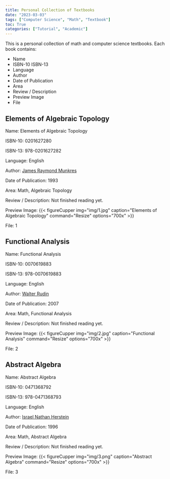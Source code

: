 ```yaml
---
title: Personal Collection of Textbooks
date: "2023-03-03"
tags: ["Computer Science", "Math", "Textbook"]
toc: True
categories: ["Tutorial", "Academic"]
---
```


This is a personal collection of math and computer science textbooks.
Each book contains:
- Name
- ISBN-10 ISBN-13
- Language
- Author
- Date of Publication
- Area
- Review / Description
- Preview Image
- File

## Elements of Algebraic Topology

Name: Elements of Algebraic Topology

ISBN-10: 0201627280

ISBN-13: 978-0201627282

Language: English

Author: [James Raymond Munkres](https://en.wikipedia.org/wiki/James_Munkres)

Date of Publication: 1993

Area: Math, Algebraic Topology

Review / Description: Not finished reading yet.

Preview Image:
{{< figureCupper
img="img/1.jpg" 
caption="Elements of Algebraic Topology" 
command="Resize" 
options="700x" >}}

File: 1

## Functional Analysis

Name: Functional Analysis

ISBN-10: 0070619883

ISBN-13: 978-0070619883

Language: English

Author: [Walter Rudin](https://en.wikipedia.org/wiki/Walter_Rudin)

Date of Publication: 2007

Area: Math, Functional Analysis

Review / Description: Not finished reading yet.

Preview Image:
{{< figureCupper
img="img/2.jpg" 
caption="Functional Analysis" 
command="Resize" 
options="700x" >}}

File: 2

## Abstract Algebra

Name: Abstract Algebra

ISBN-10: 0471368792

ISBN-13: 978-0471368793

Language: English

Author: [Israel Nathan Herstein](https://en.wikipedia.org/wiki/Israel_Nathan_Herstein)

Date of Publication: 1996

Area: Math, Abstract Algebra

Review / Description: Not finished reading yet.

Preview Image:
{{< figureCupper
img="img/3.png" 
caption="Abstract Algebra" 
command="Resize" 
options="700x" >}}

File: 3